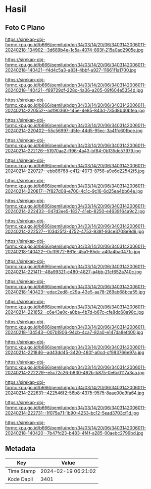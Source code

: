 # Hasil

## Foto C Plano

https://sirekap-obj-formc.kpu.go.id/b666/pemilu/pdpr/34/03/14/20/06/3403142006011-20240218-134902--3d689b4e-1c5a-4074-893f-215a0ad2905e.jpg

https://sirekap-obj-formc.kpu.go.id/b666/pemilu/pdpr/34/03/14/20/06/3403142006011-20240218-140421--f4d4c5a3-a83f-4bbf-a927-11661f1a1700.jpg

https://sirekap-obj-formc.kpu.go.id/b666/pemilu/pdpr/34/03/14/20/06/3403142006011-20240218-140421--f89729df-228c-4a36-a205-09f604e5354d.jpg

https://sirekap-obj-formc.kpu.go.id/b666/pemilu/pdpr/34/03/14/20/06/3403142006011-20240214-220552--ad190360-145e-4e85-843d-735d8b40bfea.jpg

https://sirekap-obj-formc.kpu.go.id/b666/pemilu/pdpr/34/03/14/20/06/3403142006011-20240214-220402--55c56997-d5fe-44d5-95ec-3a41fc60fbce.jpg

https://sirekap-obj-formc.kpu.go.id/b666/pemilu/pdpr/34/03/14/20/06/3403142006011-20240214-222126--51970aa2-ff96-4a43-bf84-0b135dc57979.jpg

https://sirekap-obj-formc.kpu.go.id/b666/pemilu/pdpr/34/03/14/20/06/3403142006011-20240214-220727--ebb86768-c412-4073-8758-a9e6d22542f5.jpg

https://sirekap-obj-formc.kpu.go.id/b666/pemilu/pdpr/34/03/14/20/06/3403142006011-20240214-220817--7f827d08-e700-4c1c-9c16-6d25ea4bb64e.jpg

https://sirekap-obj-formc.kpu.go.id/b666/pemilu/pdpr/34/03/14/20/06/3403142006011-20240214-222433--047d3ee5-1837-41eb-8250-e4639164a9c2.jpg

https://sirekap-obj-formc.kpu.go.id/b666/pemilu/pdpr/34/03/14/20/06/3403142006011-20240214-222527--103d25f3-4752-4753-938f-93ce3708e9d9.jpg

https://sirekap-obj-formc.kpu.go.id/b666/pemilu/pdpr/34/03/14/20/06/3403142006011-20240218-140422--0cff9f72-861e-45a1-85dc-a40a4ba0471c.jpg

https://sirekap-obj-formc.kpu.go.id/b666/pemilu/pdpr/34/03/14/20/06/3403142006011-20240214-221411--48a99321-c480-4827-a4bb-21cf652a740c.jpg

https://sirekap-obj-formc.kpu.go.id/b666/pemilu/pdpr/34/03/14/20/06/3403142006011-20240218-140423--edac2ed8-c29a-43e5-aa78-269ab68bca55.jpg

https://sirekap-obj-formc.kpu.go.id/b666/pemilu/pdpr/34/03/14/20/06/3403142006011-20240214-221652--c6e43e0c-a0ba-4b7d-b67c-cfe8dc68a98c.jpg

https://sirekap-obj-formc.kpu.go.id/b666/pemilu/pdpr/34/03/14/20/06/3403142006011-20240218-134543--007b1906-94cb-4ca7-82a0-e147da8ef400.jpg

https://sirekap-obj-formc.kpu.go.id/b666/pemilu/pdpr/34/03/14/20/06/3403142006011-20240214-221846--ad43dd45-3420-480f-a0cd-cf983766e97a.jpg

https://sirekap-obj-formc.kpu.go.id/b666/pemilu/pdpr/34/03/14/20/06/3403142006011-20240214-222229--e5c72c26-b830-492b-b875-0e6c0117a3ca.jpg

https://sirekap-obj-formc.kpu.go.id/b666/pemilu/pdpr/34/03/14/20/06/3403142006011-20240214-222631--422546f2-56b8-4375-9575-8aae00e9fa64.jpg

https://sirekap-obj-formc.kpu.go.id/b666/pemilu/pdpr/34/03/14/20/06/3403142006011-20240214-222731--1f075a71-1b90-4253-bc12-5ead3703cf1d.jpg

https://sirekap-obj-formc.kpu.go.id/b666/pemilu/pdpr/34/03/14/20/06/3403142006011-20240218-140420--7b47fd23-b483-4f4f-a285-00aebc2799bd.jpg


## Metadata

| Key        | Value               |
| ---------- | ------------------- |
| Time Stamp | 2024-02-19 06:21:02 |
| Kode Dapil | 3401                |



